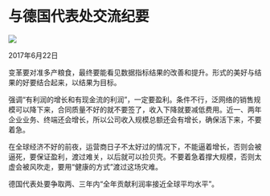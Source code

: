# 与德国代表处交流纪要
<img class="pv" src="https://api.visitor.plantree.me/visitor-badge/pv?namespace=plantree.me&key=renzhengfei-speeches/与德国代表处交流纪要.md">


2017年6月22日



变革要对准多产粮食，最终要能看见数据指标结果的改善和提升。形式的美好与结果的好要结合起来，以结果为目标。

强调“有利润的增长和有现金流的利润”，一定要盈利。条件不行，泛网络的销售规模可以降下来，合同质量不好的就不要签了，收入下降就要减低费用。近一、两年企业业务、终端还会增长，所以公司收入规模总额还会有增长，确保活下来，不要着急。

在全球经济不好的前夜，运营商日子不太好过的情况下，不能逼着增长，否则会被逼死，要保证盈利，渡过难关，以后就可以捡贝壳。不要着急着撑大规模，否则太虚会被风吹走，要用“健康的方式”渡过这场灾难。

德国代表处要争取两、三年内“全年贡献利润率接近全球平均水平”。
